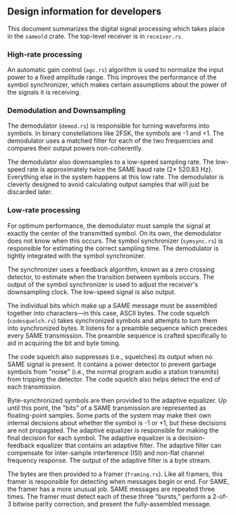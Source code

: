 ## Design information for developers

This document summarizes the digital signal processing which takes place in
the `sameold` crate. The top-level receiver is in `receiver.rs`.

### High-rate processing

An automatic gain control (`agc.rs`) algorithm is used to normalize the input
power to a fixed amplitude range. This improves the performance of the symbol
synchronizer, which makes certain assumptions about the power of the signals it
is receiving.

### Demodulation and Downsampling

The demodulator (`demod.rs`) is responsible for turning waveforms into symbols.
In binary constellations like 2FSK, the symbols are -1 and +1. The demodulator
uses a matched filter for each of the two frequencies and compares their output
powers non-coherently.

The demodulator also downsamples to a low-speed sampling rate. The low-speed
rate is approximately twice the SAME baud rate (2× 520.83 Hz). Everything else
in the system happens at this low rate. The demodulator is cleverly designed to
avoid calculating output samples that will just be discarded later.

### Low-rate processing

For optimum performance, the demodulator must sample the signal at exactly the
center of the transmitted symbol. On its own, the demodulator does not know when
this occurs. The symbol synchronizer (`symsync.rs`) is responsible for
estimating the correct sampling time. The demodulator is tightly integrated with
the symbol synchronizer.

The synchronizer uses a feedback algorithm, known as a zero crossing detector,
to estimate when the transition between symbols occurs. The output of the symbol
synchronizer is used to adjust the receiver's downsampling clock. The low-speed
signal is also output.

The individual bits which make up a SAME message must be assembled together into
characters—in this case, ASCII bytes. The code squelch (`codesquelch.rs`) takes
synchronized symbols and attempts to turn them into synchronized bytes. It
listens for a preamble sequence which precedes every SAME transmission. The
preamble sequence is crafted specifically to aid in acquiring the bit and byte
timing.

The code squelch also suppresses (i.e., squelches) its output when no SAME
signal is present. It contains a power detector to prevent garbage symbols from
"noise" (i.e., the normal program audio a station transmits) from tripping the
detector. The code squelch also helps detect the end of each transmission.

Byte-synchronized symbols are then provided to the adaptive equalizer. Up until
this point, the "bits" of a SAME transmission are represented as floating-point
samples. Some parts of the system may make their own internal decisions about
whether the symbol is -1 or +1, but these decisions are not propagated. The
adaptive equalizer is responsible for making the final decision for each symbol.
The adaptive equalizer is a decision-feedback equalizer that contains an
adaptive filter. The adaptive filter can compensate for inter-sample
interference (ISI) and non-flat channel frequency response. The output of the
adaptive filter is a byte stream.

The bytes are then provided to a framer (`framing.rs`). Like all framers, this
framer is responsible for detecting when messages begin or end. For SAME, the
framer has a more unusual job. SAME messages are repeated three times. The
framer must detect each of these three "bursts," perform a 2-of-3 bitwise parity
correction, and present the fully-assembled message.
